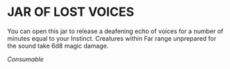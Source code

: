 ﻿# JAR OF LOST VOICES

You can open this jar to release a deafening echo of voices for a number of minutes equal to your Instinct. Creatures within Far range unprepared for the sound take 6d8 magic damage.

*Consumable*
